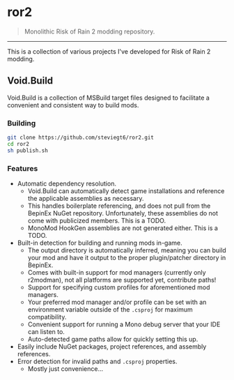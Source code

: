 # ror2

> Monolithic Risk of Rain 2 modding repository.

---

This is a collection of various projects I've developed for Risk of Rain 2
modding.

## Void.Build

Void.Build is a collection of MSBuild target files designed to facilitate a
convenient and consistent way to build mods.

### Building

```bash
git clone https://github.com/steviegt6/ror2.git
cd ror2
sh publish.sh
```

### Features

- Automatic dependency resolution.
  - Void.Build can automatically detect game installations and reference the
    applicable assemblies as necessary.
  - This handles boilerplate referencing, and does not pull from the BepinEx
    NuGet repository. Unfortunately, these assemblies do not come with
    publicized members. This is a TODO.
  - MonoMod HookGen assemblies are not generated either. This is a TODO.
- Built-in detection for building and running mods in-game.
  - The output directory is automatically inferred, meaning you can build your
    mod and have it output to the proper plugin/patcher directory in BepinEx.
  - Comes with built-in support for mod managers (currently only r2modman), not
    all platforms are supported yet, contribute paths!
  - Support for specifying custom profiles for aforementioned mod managers.
  - Your preferred mod manager and/or profile can be set with an environment
    variable outside of the `.csproj` for maximum compatibility.
  - Convenient support for running a Mono debug server that your IDE can listen
    to.
  - Auto-detected game paths allow for quickly setting this up.
- Easily include NuGet packages, project references, and assembly references.
- Error detection for invalid paths and `.csproj` properties.
  - Mostly just convenience...
